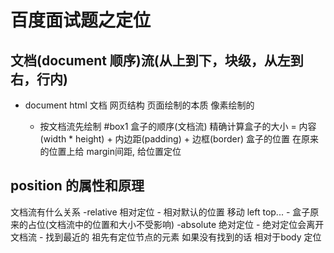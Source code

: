 # 百度面试题之定位

## 文档(document 顺序)流(从上到下，块级，从左到右，行内)
  - document html 文档
     网页结构 
     页面绘制的本质 像素绘制的 

     - 按文档流先绘制 #box1
       盒子的顺序(文档流)
       精确计算盒子的大小 = 内容(width * height) + 内边距(padding) + 边框(border) 
       盒子的位置 在原来的位置上给 margin间距,  给位置定位
## position 的属性和原理
   文档流有什么关系 
   -relative 相对定位
    - 相对默认的位置 移动 left top... 
    - 盒子原来的占位(文档流中的位置和大小不受影响)
   -absolute 绝对定位
    - 绝对定位会离开文档流
    - 找到最近的 祖先有定位节点的元素
      如果没有找到的话 相对于body 定位 


       